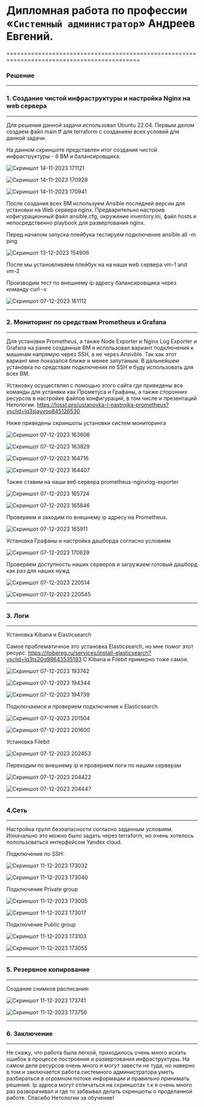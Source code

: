 # Дипломная работа по профессии «`Системный администратор`» Андреев Евгений.

============================================================================================

### Решение

---

### 1. Создание чистой инфраструктуры и настройка Nginx на web сервера

---

Для решения данной задачи использовал Ubuntu 22.04. Первым делом создаем файл main.tf для terraform с созданием всех условий для данной задачи.


На данном скриншоте представлен итог создания чистой инфраструктуры - 6 ВМ и балансировщика.

![Скриншот 14-11-2023 171121](https://github.com/Oigen181/Diplom_netology/assets/126493876/d050b939-84cd-4d7c-b770-53b4b725541c)

![Скриншот 14-11-2023 170928](https://github.com/Oigen181/Diplom_netology/assets/126493876/2549944c-ca21-4b1b-9e87-71c3d6714ce8)

![Скриншот 14-11-2023 170941](https://github.com/Oigen181/Diplom_netology/assets/126493876/4ca4349b-83d2-40d0-82f7-1e6fb1c7bde3)

После создания всех ВМ используем Ansible последней версии для установки на Web сервера nginx. Предварительно настроив кофигурационный файл ansible.cfg, окружение inventory.ini, файл hosts и непосредственно playbook для развертования nginx.

Перед началом запуска плейбука тестируем подключение ansible all -m ping 

![Скриншот 13-12-2023 154906](https://github.com/Oigen181/Diplom_netology/assets/126493876/aeaab6e5-fee2-400b-82ef-df02e37a394e)

После мы установливаем плейбук на на наши web сервера vm-1 and vm-2

Производим тест по внешнему ip адресу балансировщика через команду curl -v 

![Скриншот 07-12-2023 161112](https://github.com/Oigen181/Diplom_netology/assets/126493876/7f5445fe-a155-4bf0-a845-091a7f24600f)

---

### 2. Мониторинг по средствам Prometheus и Grafana

----

Для установки Prometheus, а также Node Exporter и Nginx Log Exporter и Grafana на ранее созданные ВМ я использовал вариант подключения к машинам напрямую через SSH, а не через Ansivble. Так как этот вариант мне показался ближе и менее запутаным. 
В дальнейшем установка по средствам подключения по SSH я буду использовать для всех ВМ.


Установку осуществлял с помощью этого сайта где приведены все команды для устанвки как Прометуса и Графаны, а также сторонних ресурсов в настройке файлов конфигураций, в том числе и презентаций Нетологии.
https://losst.pro/ustanovka-i-nastrojka-prometheus?ysclid=lq3sjayvoo845126530

Ниже приведены скриншоты установки систем мониторинга

![Скриншот 07-12-2023 163606](https://github.com/Oigen181/Diplom_netology/assets/126493876/c5cc70a1-66d6-42e0-95b2-6cb352d8b1aa)

![Скриншот 07-12-2023 163829](https://github.com/Oigen181/Diplom_netology/assets/126493876/a1ab3fe8-6dcd-4dbb-8587-915a42de1c8f)

![Скриншот 07-12-2023 164716](https://github.com/Oigen181/Diplom_netology/assets/126493876/bc8a6c7d-e455-4c7e-ac99-e025c7075b6e)

![Скриншот 07-12-2023 164407](https://github.com/Oigen181/Diplom_netology/assets/126493876/7148a353-7b71-4870-8356-4f036380a046)


Также ставим на наши веб сервера prometheus-nginxlog-exporter 

![Скриншот 07-12-2023 165724](https://github.com/Oigen181/Diplom_netology/assets/126493876/d41d2037-bb92-4d15-bc03-860393c3880b)

![Скриншот 07-12-2023 165846](https://github.com/Oigen181/Diplom_netology/assets/126493876/47c4cd04-b556-451f-9a0b-a43ee137823a)

Проверяем и заходим по внешнему ip адресу на Prometheus.

![Скриншот 07-12-2023 165911](https://github.com/Oigen181/Diplom_netology/assets/126493876/a4848b8c-9ee1-4dae-ad0f-148a6f6d77bf)


Установка Графаны и настройка дашборда согласно условиям

![Скриншот 07-12-2023 170629](https://github.com/Oigen181/Diplom_netology/assets/126493876/2c8e0736-fa90-4de6-a949-1bd8dc288e5f)

Проверяем доступность наших серверов и загружаем готовый дашборд как раз для наших нужд


![Скриншот 07-12-2023 220514](https://github.com/Oigen181/Diplom_netology/assets/126493876/ed17b232-9fad-4887-9ff2-d787568d15ee)


![Скриншот 07-12-2023 220545](https://github.com/Oigen181/Diplom_netology/assets/126493876/73ccf4eb-07a7-4a24-b051-609cb3b028a4)

---

### 3. Логи

---

Установка Kibana и Elasticsearch

Самое проблематичное это установка Elasticsearch, но мне помог этот ресурс:
https://itobereg.ru/services/install-elasticsearch?ysclid=lq3ts20q98643535193
C Kibana и Filebit примерно тоже самое.



![Скриншот 07-12-2023 193742](https://github.com/Oigen181/Diplom_netology/assets/126493876/25dfa32d-6695-4072-9bf3-963452f6f045)



![Скриншот 07-12-2023 194344](https://github.com/Oigen181/Diplom_netology/assets/126493876/099f9c8a-1208-4120-9f5f-8d85df742e54)


![Скриншот 07-12-2023 194739](https://github.com/Oigen181/Diplom_netology/assets/126493876/3fe502ef-8e54-4182-96ac-35c4876dd44c)


Подключаемся и проверяем подключение к Elasticsearch

![Скриншот 07-12-2023 201504](https://github.com/Oigen181/Diplom_netology/assets/126493876/3c485f4c-4a7b-4c26-ae99-bf2615427c5b)



![Скриншот 07-12-2023 201600](https://github.com/Oigen181/Diplom_netology/assets/126493876/9134b392-714d-4e8d-8b53-988254c7ce53)

Установка Filebit


![Скриншот 07-12-2023 202453](https://github.com/Oigen181/Diplom_netology/assets/126493876/3affd608-0d8c-48ed-b54f-bd3375352963)

Переходим по внешнему ip и проверяем логи по нашим серверам 

![Скриншот 07-12-2023 204422](https://github.com/Oigen181/Diplom_netology/assets/126493876/a5af07d5-6b39-4560-866d-aedb0abfff66)


![Скриншот 07-12-2023 204447](https://github.com/Oigen181/Diplom_netology/assets/126493876/d4fdc5b7-f01a-4e49-827a-aede8629394b)

---

### 4.Сеть

---

Настройка групп безоапасности согласно заданным условиям. Изначально это можно было задать через terraform, но очень хотелось попользоваться интерфейсом Yandex cloud.

Подключение по SSH: 

![Скриншот 11-12-2023 173032](https://github.com/Oigen181/Diplom_netology/assets/126493876/c6920f41-73a5-4b2a-9ed8-a8f6e7f0d075)


![Скриншот 11-12-2023 173040](https://github.com/Oigen181/Diplom_netology/assets/126493876/15c17642-628f-4893-8a24-89f237e28760)

Подключение Private group 

![Скриншот 11-12-2023 173005](https://github.com/Oigen181/Diplom_netology/assets/126493876/2e5168a1-3600-4e88-9b07-0faa322c4475)


![Скриншот 11-12-2023 173017](https://github.com/Oigen181/Diplom_netology/assets/126493876/151a10be-a735-4cc8-8ac2-c7a41d032252)

Подключение Public group

![Скриншот 11-12-2023 173103](https://github.com/Oigen181/Diplom_netology/assets/126493876/ad7b373f-e4f1-4a9b-b370-73afa9e3f1df)


![Скриншот 11-12-2023 173055](https://github.com/Oigen181/Diplom_netology/assets/126493876/8b89d38a-57e2-434b-99fb-f2391fd374fe)

---

### 5. Резервное копирование

--- 

Создание снимков расписания:


![Скриншот 11-12-2023 173741](https://github.com/Oigen181/Diplom_netology/assets/126493876/f45f4635-f31e-4ffa-a0d2-f13021360990)


![Скриншот 11-12-2023 173756](https://github.com/Oigen181/Diplom_netology/assets/126493876/6990b82a-7673-42ec-a047-39b12589c094)

---

### 6. Заключение

----

Не скажу, что работа была легкой, приходилось очень много искать ошибок в процессе построения и развертования инфраструктуры. На самом деле ресурсов очень много и могут завести не туда, но наверно в том и заключается работа системного администратора уметь разбираться в огромном потоке информации и правильно принимать решения. Ip адреса могут отличаться на скриншотах т.к я очень много раз разворачивал и где то забвывал делать скриншоты о проделанной работе.
Спасибо Нетологии за обучение!


